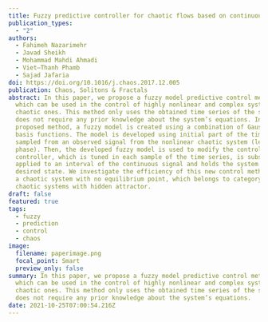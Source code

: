 ```yaml
---
title: Fuzzy predictive controller for chaotic flows based on continuous signals
publication_types:
  - "2"
authors:
  - Fahimeh Nazarimehr
  - Javad Sheikh
  - Mohammad Mahdi Ahmadi
  - Viet–Thanh Phamb
  - Sajad Jafaria
doi: https://doi.org/10.1016/j.chaos.2017.12.005
publication: Chaos, Solitons & Fractals
abstract: In this paper, we propose a fuzzy model predictive control method,
  which can be used in the control of highly nonlinear and complex systems, like
  chaotic ones. This method only uses the obtained time series of the system and
  does not require any prior knowledge about the system’s equations. In our
  proposed method, a fuzzy model is created using a combination of Gaussian
  basis functions. The model is developed using initial part of the time series,
  sampled from an observed signal from the nonlinear chaotic system (learning
  phase). Then, the developed fuzzy model is used to modify the controller. The
  controller, which is tuned in each sample of the time series, is subsequently
  applied to an interval of the continuous signal and holds the system in the
  desired state. We investigate the efficiency of this new control method using
  a chaotic system with no equilibrium point, which belongs to category of
  chaotic systems with hidden attractor.
draft: false
featured: true
tags:
  - fuzzy
  - prediction
  - control
  - chaos
image:
  filename: paperimage.png
  focal_point: Smart
  preview_only: false
summary: In this paper, we propose a fuzzy model predictive control method,
  which can be used in the control of highly nonlinear and complex systems, like
  chaotic ones. This method only uses the obtained time series of the system and
  does not require any prior knowledge about the system’s equations.
date: 2021-10-25T07:00:54.216Z
---
```

